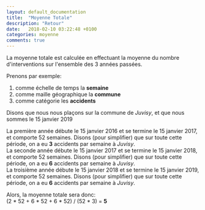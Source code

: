 ```yaml
---
layout: default_documentation
title:  "Moyenne Totale"
description: "Retour"
date:   2018-02-10 03:22:48 +0100
categories: moyenne
comments: true
---
```



La moyenne totale est calculée en effectuant la moyenne du nombre d'interventions sur l'ensemble des 3 années passées.   

Prenons par exemple:  
1. comme échelle de temps la __semaine__  
2. comme maille géographique la __commune__  
3. comme catégorie les __accidents__  

Disons que nous nous plaçons sur la commune de _Juvisy_, et que nous sommes le 15 janvier 2019


La première année débute le 15 janvier 2016 et se termine le 15 janvier 2017, et comporte 52 semaines. Disons (pour simplifier) que sur toute cette période, on a eu __3__ accidents par semaine à _Juvisy_.  
La seconde année débute le 15 janvier 2017 et se termine le 15 janvier 2018, et comporte 52 semaines. Disons (pour simplifier) que sur toute cette période, on a eu __6__ accidents par semaine à _Juvisy_.  
La troisième année débute le 15 janvier 2018 et se termine le 15 janvier 2019, et comporte 52 semaines. Disons (pour simplifier) que sur toute cette période, on a eu __6__ accidents par semaine à _Juvisy_.  

Alors, la moyenne totale sera donc:  
(2 * 52 + 6 * 52 + 6 * 52) / (52 * 3) = __5__
